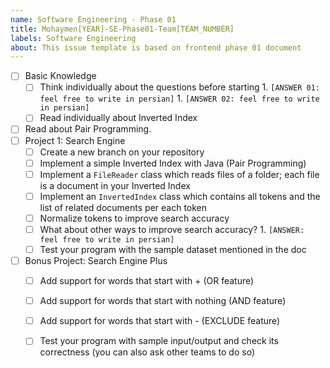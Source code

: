 ```yaml
---
name: Software Engineering - Phase 01
title: Mohaymen[YEAR]-SE-Phase01-Team[TEAM_NUMBER]
labels: Software Engineering
about: This issue template is based on frontend phase 01 document
---
```


-   [ ] Basic Knowledge
    -   [ ] Think individually about the questions before starting
            1. `[ANSWER 01: feel free to write in persian]`
            1. `[ANSWER 02: feel free to write in persian]`
    -   [ ] Read individually about Inverted Index
-   [ ] Read about Pair Programming.
-   [ ] Project 1: Search Engine 
    -   [ ] Create a new branch on your repository
    -   [ ] Implement a simple Inverted Index with Java (Pair Programming) 
    -   [ ] Implement a `FileReader` class which reads files of a folder; each file is a document in your Inverted Index
    -   [ ] Implement an `InvertedIndex` class which contains all tokens and the list of related documents per each token
    -   [ ] Normalize tokens to improve search accuracy
    -   [ ] What about other ways to improve search accuracy?
                1. `[ANSWER: feel free to write in persian]`
    -   [ ] Test your program with the sample dataset mentioned in the doc
-   [ ] Bonus Project: Search Engine Plus
    -   [ ] Add support for words that start with + (OR feature)
    -   [ ] Add support for words that start with nothing (AND feature)
    -   [ ] Add support for words that start with - (EXCLUDE feature)
    -   [ ] Test your program with sample input/output and check its correctness (you can also ask other teams to do so)

